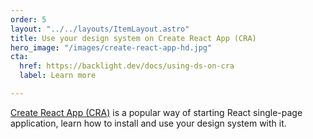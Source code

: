 ```yaml
---
order: 5
layout: "../../layouts/ItemLayout.astro"
title: Use your design system on Create React App (CRA)
hero_image: "/images/create-react-app-hd.jpg"
cta:
  href: https://backlight.dev/docs/using-ds-on-cra
  label: Learn more

---
```

[Create React App (CRA)](https://github.com/facebook/create-react-app) is a popular way of starting React single-page application, learn how to install and use your design system with it.